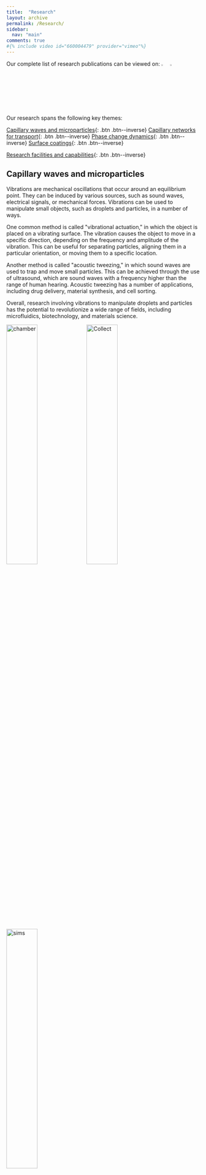```yaml
---
title:  "Research"
layout: archive
permalink: /Research/
sidebar:
  nav: "main"
comments: true
#{% include video id="660004479" provider="vimeo"%} 
---
```

<a id="Top_of_page">
  
Our complete list of research publications can be viewed on: <a href="https://researchportal.northumbria.ac.uk/en/researchers/prashant-agrawal(77d1b36e-20c5-44a5-8f7e-97211143c73c).html"><img src="{{ site.url }}{{ site.baseurl }}/assets/profiles/nub.png" alt="PA" style="width: 3%; border: none; text-decoration: none"/></a>&nbsp;&nbsp;<a href="https://scholar.google.co.uk/citations?user=6qbion4AAAAJ&hl=en"><img src="{{ site.url }}{{ site.baseurl }}/assets/profiles/google.png" alt="PA" style="width: 3%; border: none; text-decoration: none"/></a>
 
Our research spans the following key themes:

[Capillary waves and microparticles](#CapillaryWaves){: .btn .btn--inverse}
[Capillary networks for transport](#CapillaryNetworks){: .btn .btn--inverse}
[Phase change dynamics](#PhaseChange){: .btn .btn--inverse}
[Surface coatings](#SurfaceCoatings){: .btn .btn--inverse}

[Research facilities and capabilities](#ResearchCap){: .btn .btn--inverse}
  
## Capillary waves and microparticles <a id="CapillaryWaves"> 

Vibrations are mechanical oscillations that occur around an equilibrium point. They can be induced by various sources, such as sound waves, electrical signals, or mechanical forces. Vibrations can be used to manipulate small objects, such as droplets and particles, in a number of ways.

One common method is called "vibrational actuation," in which the object is placed on a vibrating surface. The vibration causes the object to move in a specific direction, depending on the frequency and amplitude of the vibration. This can be useful for separating particles, aligning them in a particular orientation, or moving them to a specific location.

Another method is called "acoustic tweezing," in which sound waves are used to trap and move small particles. This can be achieved through the use of ultrasound, which are sound waves with a frequency higher than the range of human hearing. Acoustic tweezing has a number of applications, including drug delivery, material synthesis, and cell sorting.

Overall, research involving vibrations to manipulate droplets and particles has the potential to revolutionize a wide range of fields, including microfluidics, biotechnology, and materials science.
  
  <img src="{{ site.url }}{{ site.baseurl }}/assets/researchims/hori_wave.gif" alt="chamber" width="40%">&nbsp;
  <img src="{{ site.url }}{{ site.baseurl }}/assets/researchims/glass_part_collect_matlab.gif" alt="Collect" width="40%">
  
  <img src="{{ site.url }}{{ site.baseurl }}/assets/researchims/LFVparticle.png" alt="sims" width="40%">
   
<b>Research Funding:</b> <a href="https://northernaccelerator.org/">Northern Accelerator</a>, <a href="https://www.ukri.org/councils/epsrc/">EPSRC</a>
  
  
#### Key publications
<font size="2">
<ul type="square">
  <li><u>P. Agrawal</u>, S. S. Bhanushali, P. S. Gandhi and A. Neild, <i>Capillary wave sieve: continuous particle separation using millimeter-scale capillary waves</i>, <a href="https://journals.aps.org/prapplied/abstract/10.1103/PhysRevApplied.18.054070">Physical Review Applied, 18, 054070, 2022</a></li>
  <li><u>P. Agrawal</u>, P. S. Gandhi and A. Neild, <i>Continuous focusing of microparticles in an open channel undergoing low frequency vibrations</i>, <a href="https://journals.aps.org/prapplied/abstract/10.1103/PhysRevApplied.10.024036">Physical Review Applied, 10, 024036, 2018</a></li>
  <li><u>P. Agrawal</u>, P. S. Gandhi and A. Neild, <i>Particle manipulation affected by streaming flows in vertically actuated open rectangular chambers</i>, <a href="https://aip.scitation.org/doi/10.1063/1.4942240">Physics of Fluids, 28(3), 032001, 2016</a></li>
</ul>
</font>

[Navigate to top](#Top_of_page){: .btn .btn--inverse .btn--small}

## Capillary networks for transport <a id="CapillaryNetworks"> 
  
Bio-inspired design is the process of using natural systems as a source of inspiration for the development of new technologies. We believe that nature has evolved solutions to many of the problems that we encounter in engineering, and by studying these solutions we can learn how to create more efficient and effective technologies.

Our research focuses on using bio-inspired designs to improve the performance of fluid flow and heat transfer systems. These systems are critical for a wide range of applications, including energy production, transportation, and environmental protection. By improving their efficiency, we can help to reduce the environmental impact of these technologies and make them more cost-effective.
  
  <img src="{{ site.url }}{{ site.baseurl }}/assets/researchims/LMM.png" alt="Leaf" width="40%">
  
  <img src="{{ site.url }}{{ site.baseurl }}/assets/researchims/BPA1.png" alt="BPA" width="40%">
  
<b>Research Funding:</b> The Royal Society, EPSRC DSM Network+
  
#### Key publications
<font size="2">
<ul type="square">
  <li><u>P. Agrawal</u>, H. Kumar and P. Kumar, <i>Rapid and even spreading of complex fluids over a large area in porous subsrates</i>, <a href="https://aip.scitation.org/doi/abs/10.1063/5.0019939?journalCode=apl">Applied Physics Letters, 117, 073703, 2020</a> (Selected by the journal as a <b><i>Featured Article</i></b>: Sandwich device ensures rapid and even spreading of biofluids for analysis, <a href="https://aip.scitation.org/doi/10.1063/10.0001880">AIP Scilight, 2020</a>)</li>
  <li><u>P. Agrawal</u>, P. S. Gandhi, M. Majumder, and P. Kumar, <i>Insight into the design and fabrication of a leaf mimicking micropump</i>, <a href="https://journals.aps.org/prapplied/abstract/10.1103/PhysRevApplied.12.031002">Physical Review Applied, 12, 031002, 2019</a> (Selected by the American Physical Society for a '<b><i>Featured in Physics</i></b>' focus article: Leaf-like veins are key to efficient pump, <a href="https://physics.aps.org/articles/v12/102">Physics, 12, 102, 2019</a>) </li> 
  <li><u>P. Agrawal</u>, L. Barnet and D. Attinger, <i>Bloodstains on woven fabric: simulations and experiments for quantification of the uncertainty on impact and directional angles</i>, <a href="https://www.sciencedirect.com/science/article/pii/S0379073817302645">Forensic Science International, 278, 240-252, 2017</a></li>
</ul>
</font>
 
[Navigate to top](#Top_of_page){: .btn .btn--inverse .btn--small}

## Phase change dynamics <a id="PhaseChange"> 
  
  <img src="{{ site.url }}{{ site.baseurl }}/assets/researchims/LFdroplevitating.gif" alt="LFdroplevit" width="40%">
  <img src="{{ site.url }}{{ site.baseurl }}/assets/researchims/LFdroptranslation.gif" alt="LFdroptrans" width="40%">
  
  <!-- <img src="{{ site.url }}{{ site.baseurl }}/assets/researchims/levitation4.png" alt="LFengine" width="40%"> -->
  
  <img src="{{ site.url }}{{ site.baseurl }}/assets/researchims/LFdroprotation.gif" alt="LFdroprotat" width="40%">
  <img src="{{ site.url }}{{ site.baseurl }}/assets/researchims/LFplaterotation.gif" alt="LFdropplate" width="40%">
  
#### Key publications
<font size="2">
<ul type="square">  
  <li><u>P. Agrawal</u> and G. McHale, <i>Leidenfrost Effect and Surface Wettability</i>, <a href="https://link.springer.com/chapter/10.1007/978-3-030-82992-6_7">The Surface Wettability Effect on Phase Change, Springer, 189-233, 2021</a></li>
  <li><u>P. Agrawal</u>, G. G. Wells, R. Ledesma-Aguilar, G. McHale and K. Sefiane, <i>Beyond Leidenfrost levitation: A thin-film boiling engine for controlled power generation</i>, <a href="https://www.sciencedirect.com/science/article/pii/S0306261921001045">Applied Energy, 287, 116556, 2021</a> </li>
  <li><u>P. Agrawal</u>, G. G. Wells, R. Ledesma-Aguilar, G. McHale, A. Buchoux, A. Stokes and K. Sefiane, <i>Leidenfrost heat engine: Sustained rotation of levitating rotors on turbine-inspired substrates</i>, <a href="https://www.sciencedirect.com/science/article/pii/S0306261919303320">Applied Energy, 240, 399-408, 2019</a> </li>
  <li>L. E. Dodd, <u>P. Agrawal</u>, M. T. Parnell, N. R. Geraldi, B. B. Xu, G. G. Wells, S. Stuart-Cole, M. I. Newton, G. McHale, D. Wood <i>Low-friction self-centering droplet propulsion and transport using a Leidenfrost herringbone-ratchet structure</i>, <a href="https://journals.aps.org/prapplied/abstract/10.1103/PhysRevApplied.11.034063">Physical Review Applied, 11 (3), 034063, 2019</a> </li>
</ul>
</font>
  
[Navigate to top](#Top_of_page){: .btn .btn--inverse .btn--small}
  
  
## Surface coatings <a id="SurfaceCoatings"> 
[Navigate to top](#Top_of_page){: .btn .btn--inverse .btn--small}

## Research facilities and capabilities <a id="ResearchCap"> 

<ul type="square">  
  <li>High-speed imaging</li>
  <li>Thermal imaging</li>
  <li>Environmental control systems</li>
  <li>Soft lithography</li>
  <li>Rheology</li>
  <li>Surface coatings</li>
  <li>Surface characterisation</li>
  <li>Finite element simulations</li>
</ul>

[Navigate to top](#Top_of_page){: .btn .btn--inverse .btn--small}
